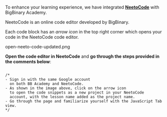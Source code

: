 To enhance your learning experience, we have integrated [**NeetoCode**](https://neetocode.com/) with BigBinary Academy.

NeetoCode is an online code editor developed by BigBinary.

Each code block has an *arrow icon* in the top right corner
which opens your code in the NeetoCode code editor.

<image>open-neeto-code-updated.png</image>

**Open the code editor in NeetoCode**
and
**go through the steps provided in the comments below**:

<codeblock language="javascript" type="lesson">
<code>
/*
- Sign in with the same Google account
  on both BB Academy and NeetoCode.
- As shown in the image above, click on the arrow icon
  to open the code snippets as a new project in your NeetoCode
  account, with the lesson name added as the project name.
- Go through the page and familiarize yourself with the JavaScript Tab view.
*/
</code>
</codeblock>
